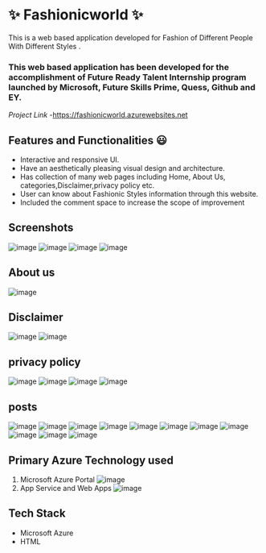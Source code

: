 # ✨ Fashionicworld ✨

This is a web based application developed for Fashion of Different People With Different Styles
.

### This web based application has been developed for the accomplishment of Future Ready Talent Internship program launched by Microsoft, Future Skills Prime, Quess, Github and EY.


*Project Link* -https://fashionicworld.azurewebsites.net

## Features and Functionalities 😃

- Interactive and responsive UI.
- Have an aesthetically pleasing visual design and architecture.
- Has collection of many web pages including Home, About Us, categories,Disclaimer,privacy policy etc.
- User can know about Fashionic Styles information through this website.
- Included the comment space to increase the scope of improvement 

## Screenshots
![image](https://user-images.githubusercontent.com/118828790/204978874-d80d2424-b45a-479e-a14e-b417386dba08.png)
![image](https://user-images.githubusercontent.com/118828790/204978992-5eff0e28-d117-4372-9e96-ee4f92663813.png)
![image](https://user-images.githubusercontent.com/118828790/204979059-f27ba1a6-af45-459c-b563-c24281aa402f.png)
![image](https://user-images.githubusercontent.com/118828790/204979128-164ac7e2-8cae-40cd-a310-9d334768ef9e.png)

## About us
![image](https://user-images.githubusercontent.com/118828790/204979190-2b9a48b7-17f5-4d81-8416-ec40158134eb.png)
## Disclaimer
![image](https://user-images.githubusercontent.com/118828790/204979313-9e7cb44a-c12b-44c6-be87-8d692a0e44b3.png)
![image](https://user-images.githubusercontent.com/118828790/204979380-8a4506ff-e3f1-4bb7-893c-fc13f10b6b76.png)
## privacy policy
![image](https://user-images.githubusercontent.com/118828790/204979453-d55ed85f-7cc0-4f7a-90bf-7967f591c4aa.png)
![image](https://user-images.githubusercontent.com/118828790/204979530-404623ba-1d34-4096-add6-2854929ecebd.png)
![image](https://user-images.githubusercontent.com/118828790/204979573-3d946d51-bfaf-4f60-9070-368420304c79.png)
![image](https://user-images.githubusercontent.com/118828790/204979614-5490be24-3f5d-463a-89c2-5bcf6b8d3c8e.png)

## posts
![image](https://user-images.githubusercontent.com/118828790/204979873-53ff3ad8-022b-45b4-bc96-3a4a7bf33531.png)
![image](https://user-images.githubusercontent.com/118828790/204979953-0181e5c7-e694-4e7f-a8c4-6a8ada675477.png)
![image](https://user-images.githubusercontent.com/118828790/204980005-c25c1ca9-5d1a-4da2-a895-55884165dbfb.png)
![image](https://user-images.githubusercontent.com/118828790/204980067-a64f1ef7-3dce-42be-8af2-22b535290274.png)
![image](https://user-images.githubusercontent.com/118828790/204980147-31e7f99b-69ec-4ce4-9295-a2715eeec987.png)
![image](https://user-images.githubusercontent.com/118828790/204980212-8a3c9d5a-6967-49d8-ad70-ab705b1cbebe.png)
![image](https://user-images.githubusercontent.com/118828790/204980282-f84b7c1c-f0f9-4cd8-b032-a28b5b8d7ab1.png)
![image](https://user-images.githubusercontent.com/118828790/204980326-5caa5579-d061-4312-880b-2359eced6eea.png)
![image](https://user-images.githubusercontent.com/118828790/204980385-3612ccc7-03ca-4a02-8883-d75150d19ba4.png)
![image](https://user-images.githubusercontent.com/118828790/204980430-76d6f693-55f4-4d1a-92de-77623ac1de5d.png)
![image](https://user-images.githubusercontent.com/118828790/204980474-ea2f7a81-7b38-42d5-bb03-1988040ab93e.png)

## Primary Azure Technology used
1. Microsoft Azure Portal
![image](https://user-images.githubusercontent.com/118828790/204980825-50423759-250d-453d-a282-f1eb060abedf.png)
2. App Service and Web Apps
![image](https://user-images.githubusercontent.com/118828790/204980883-76674da7-0104-4bd4-8d30-64c07cf4475f.png)
## Tech Stack
- Microsoft Azure
- HTML
